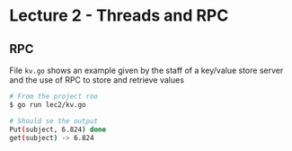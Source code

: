 # Lecture 2 - Threads and RPC

## RPC

File `kv.go` shows an example given by the staff of a key/value store server and the use of RPC to store and retrieve values

```sh
# From the project roo
$ go run lec2/kv.go

# Should se the output
Put(subject, 6.824) done
get(subject) -> 6.824 
```
